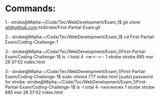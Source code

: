 # Commands:

1.- strobe@Mipha:~/Code/Tec/WebDevelopment/Exam_1$ git clone git@github.com:itsStrobe/First-Partial-Exam.git

2.- strobe@Mipha:~/Code/Tec/WebDevelopment/Exam_1$ cd First-Partial-Exam/Coding-Challenge-1

3.- strobe@Mipha:~/Code/Tec/WebDevelopment/Exam_1/First-Partial-Exam/Coding-Challenge-1$ ls -l
total 4
-rw-r--r-- 1 strobe strobe 685 mar 26 07:02 index.html

3.- strobe@Mipha:~/Code/Tec/WebDevelopment/Exam_1/First-Partial-Exam/Coding-Challenge-1$ sudo chmod 777 index.html 
[sudo] password for strobe: 
strobe@Mipha:~/Code/Tec/WebDevelopment/Exam_1/First-Partial-Exam/Coding-Challenge-1$ ls -l
total 4
-rwxrwxrwx 1 strobe strobe 685 mar 26 07:02 index.html
